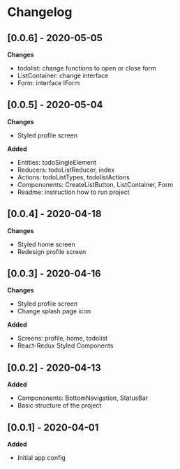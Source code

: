 # Changelog

## [0.0.6] - 2020-05-05

**Changes**

-   todolist: change functions to open or close form
-   ListContainer: change interface 
-    Form: interface IForm 

## [0.0.5] - 2020-05-04

**Changes**

-   Styled profile screen

**Added**

-   Entities: todoSingleElement
-   Reducers: todoListReducer, index
-   Actions: todoListTypes, todolistActions
-   Compononents: CreateListButton, ListContainer, Form
-   Readme: instruction how to run project

## [0.0.4] - 2020-04-18

**Changes**

-   Styled home screen
-   Redesign profile screen


## [0.0.3] - 2020-04-16

**Changes**

-   Styled profile screen
-   Change splash page icon

**Added**

-   Screens: profile, home, todolist
-   React-Redux Styled Components

## [0.0.2] - 2020-04-13

**Added**

-   Compononents: BottomNavigation, StatusBar
-   Basic structure of the project

## [0.0.1] - 2020-04-01

**Added**

-  Initial app config